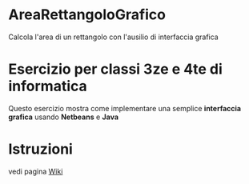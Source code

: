 # AreaRettangoloGrafico
Calcola l'area di un rettangolo con l'ausilio di interfaccia grafica

# Esercizio per classi 3ze e 4te di informatica
Questo esercizio mostra come implementare una semplice **interfaccia grafica** usando **Netbeans** e **Java**

# Istruzioni
vedi pagina [Wiki](https://github.com/Prof-Matteo-Palitto-Peano/AreaRettangoloGrafico/wiki)
